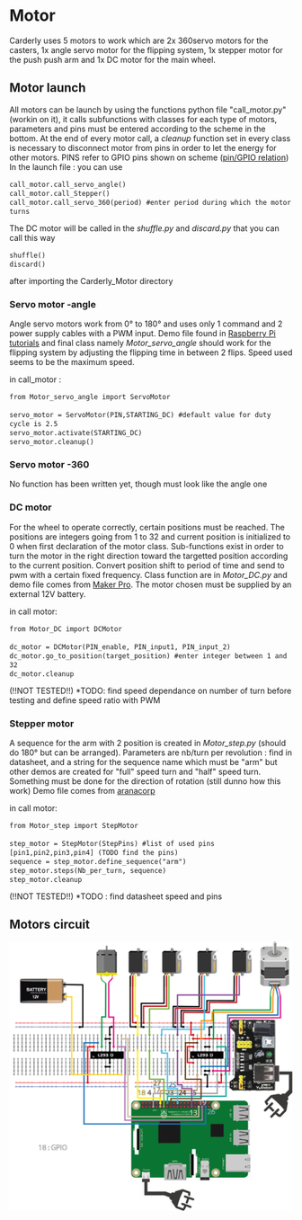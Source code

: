 # Motor
Carderly uses 5 motors to work which are 2x 360servo motors for the casters, 1x angle servo motor for the flipping system, 1x stepper motor for the push push arm and 1x DC motor for the main wheel. 
## Motor launch
All motors can be launch by using the functions python file "call_motor.py" (workin on it), it calls subfunctions with classes for each type of motors, parameters and pins must be entered according to the scheme in the bottom.
At the end of every motor call, a *cleanup* function set in every class is necessary to disconnect motor from pins in order to let the energy for other motors. PINS refer to GPIO pins shown on scheme ([pin/GPIO relation](https://github.com/andybonnetto/Carderly/blob/main/Carderly_Motor/pins.PNG))
In the launch file : you can use
```
call_motor.call_servo_angle()
call_motor.call_Stepper()
call_motor.call_servo_360(period) #enter period during which the motor turns
```
The DC motor will be called in the *shuffle.py* and *discard.py* that you can call this way
```
shuffle()
discard()
```
after importing the Carderly_Motor directory
### Servo motor -angle
Angle servo motors work from 0° to 180° and uses only 1 command and 2 power supply cables with a PWM input. Demo file found in [Raspberry Pi tutorials](https://tutorials-raspberrypi.com/raspberry-pi-servo-motor-control/)
and final class namely *Motor_servo_angle* should work for the flipping system by adjusting the flipping time in between 2 flips. Speed used seems to be the maximum speed.

in call_motor :
```
from Motor_servo_angle import ServoMotor

servo_motor = ServoMotor(PIN,STARTING_DC) #default value for duty cycle is 2.5
servo_motor.activate(STARTING_DC)
servo_motor.cleanup()
```

### Servo motor -360
No function has been written yet, though must look like the angle one

### DC motor
For the wheel to operate correctly, certain positions must be reached. The positions are integers going from 1 to 32 and current position is initialized to 0 when first declaration of the motor class.
Sub-functions exist in order to turn the motor in the right direction toward the targetted position according to the current position. Convert position shift to period of time and send to pwm with a certain fixed frequency.
Class function are in *Motor_DC.py* and demo file comes from [Maker Pro](https://maker.pro/raspberry-pi/projects/raspberry-pi-dc-motor-control-with-custom-board). The motor chosen
must be supplied by an external 12V battery.

in call motor:
```
from Motor_DC import DCMotor

dc_motor = DCMotor(PIN_enable, PIN_input1, PIN_input_2)
dc_motor.go_to_position(target_position) #enter integer between 1 and 32
dc_motor.cleanup
```
(!!NOT TESTED!!)
*TODO: find speed dependance on number of turn before testing and define speed ratio with PWM

### Stepper motor
A sequence for the arm with 2 position is created in *Motor_step.py* (should do 180° but can be arranged). Parameters are nb/turn per revolution : find in datasheet, and a string
for the sequence name which must be "arm" but other demos are created for "full" speed turn and "half" speed turn. Something must be done for the direction of rotation (still dunno how this work)
Demo file comes from [aranacorp](https://www.aranacorp.com/fr/pilotez-un-moteur-pas-a-pas-avec-raspberrypi/)

in call motor:
```
from Motor_step import StepMotor

step_motor = StepMotor(StepPins) #list of used pins [pin1,pin2,pin3,pin4] (TODO find the pins)
sequence = step_motor.define_sequence("arm")
step_motor.steps(Nb_per_turn, sequence)
step_motor.cleanup
```
(!!NOT TESTED!!)
*TODO : find datasheet speed and pins

## Motors circuit

![Scheme motor](https://github.com/andybonnetto/Carderly/blob/main/Carderly_Motor/Schema%20branchements%20moteur.png?raw=false)


